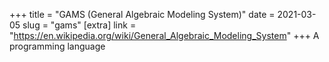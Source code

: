+++
title = "GAMS (General Algebraic Modeling System)"
date = 2021-03-05
slug = "gams"
[extra]
link = "https://en.wikipedia.org/wiki/General_Algebraic_Modeling_System"
+++
A programming language

